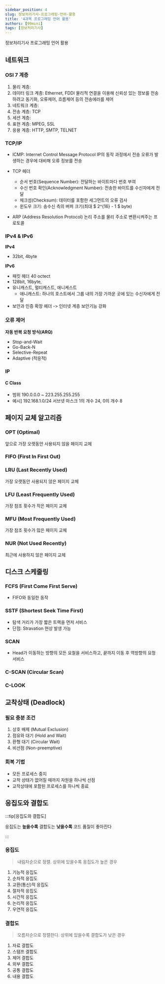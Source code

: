 ```yaml
---
sidebar_position: 4
slug: 정보처리기사-프로그래밍-언어-활용
title: '4과목 프로그래밍 언어 활용'
authors: [99mini]
tags: [정보처리기사]
---
```


정보처리기사 프로그래밍 언어 활용

<!-- truncate -->

## 네트워크

### OSI 7 계층

1. 물리 계층:
2. 데이터 링크 계층: Ethernet, FDDI
   물리적 연결을 이용해 신뢰성 있는 정보를 전송하려고 동기화, 오류제어, 흐름제어 등의 전송에러를 제어
3. 네트워크 계층:
4. 전송 계층: TCP
5. 세션 계층:
6. 표현 계층: MPEG, SSL
7. 응용 계층: HTTP, SMTP, TELNET

### TCP/IP

- ICMP: Internet Control Message Protocol
  IP의 동작 과정에서 전송 오류가 발생하는 경우에 대비해 오류 정보를 전송

- TCP 헤더

  - 순서 번호(Sequence Number): 전달하는 바이트마다 번호 부여
  - 수신 번호 확인(Acknowledgment Number): 전송한 바이트를 수신자에게 전달
  - 체크섬(Checksum): 데이터를 포함한 세그먼트의 오류 검사
  - 윈도우 크기: 송수신 측의 버퍼 크기(최대 $ 2^{16} - 1 $ byte)

- ARP (Address Resolution Protocol)
  논리 주소를 물리 주소로 변환시켜주는 프로토콜

### IPv4 & IPv6

**IPv4**

- 32bit, 4byte

**IPv6**

- 패킷 헤더 40 octect
- 128bit, 16byte,
- 유니캐스트, 멀티캐스트, 애니케스트
  - 애니캐스트: 하나의 호스트에서 그룹 내의 가장 가까운 곳에 있는 수신자에게 전달
- 보안과 인증 확장 헤더 -> 인터넷 계층 보안기능 강화

### 오류 제어

**자동 반복 요청 방식(ARQ)**

- Stop-and-Wait
- Go-Back-N
- Selective-Repeat
- Adaptive (적응적)

### IP

#### C Class

- 범위 190.0.0.0 ~ 223.255.255.255
- 예시] 192.168.1.0/24
  서브넷 마스크 1의 개수 24, 0의 개수 8

## 페이지 교체 알고리즘

### OPT (Optimal)

앞으로 가장 오랫동안 사용되지 않을 페이지 교체

### FIFO (First In First Out)

### LRU (Last Recently Used)

가장 오랫동안 사용되지 않은 페이지 교체

### LFU (Least Frequently Used)

가장 참조 횟수가 작은 페이지 교체

### MFU (Most Frequently Used)

가장 참조 횟수가 많은 페이지 교체

### NUR (Not Used Recently)

최근에 사용하지 않은 페이지 교체

## 디스크 스케줄링

### FCFS (First Come First Serve)

- FIFO와 동일한 동작

### SSTF (Shortest Seek Time First)

- 탐색 거리가 가장 짧은 트랙을 먼저 서비스
- 단점: Stravation 현상 발생 가능

### SCAN

- Head가 이동하는 방향의 모든 요철을 서비스하고, 끝까지 이동 후 역방향의 요청 서비스

### C-SCAN (Circular Scan)

### C-LOOK

## 교착상태 (Deadlock)

### 필요 충분 조건

1. 상호 배제 (Mutual Exclusion)
2. 점유와 대기 (Hold and Wait)
3. 환형 대기 (Circular Wait)
4. 비선점 (Non-preemptive)

### 회복 기법

- 모든 프로세스 중지
- 교착 상태가 없어질 때까지 자원을 하나씩 선점
- 교착상태에 포함된 프로세스를 하나씩 종료

## 응집도와 결합도

:::tip[응집도와 결합도]

응집도는 **높을수록** 결합도는 **낮을수록** 코드 품질이 좋아진다

:::

### 응집도

> 내림차순으로 정렬. 상위에 있을수록 응집도가 높은 경우

1. 기능적 응집도
2. 순차적 응집도
3. 교환(통신)적 응집도
4. 절차적 응집도
5. 시간적 응집도
6. 논리적 응집도
7. 우연적 응집도

### 결합도

> 오름차순으로 정렬한다. 상위에 있을수록 결합도가 낮은 경우

1. 자료 결합도
2. 스탬프 결합도
3. 제어 결합도
4. 외부 결합도
5. 공통 결합도
6. 내용 결합도
